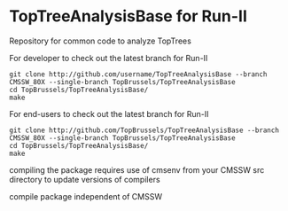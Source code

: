 TopTreeAnalysisBase for Run-II
===================

Repository for common code to analyze TopTrees


For developer to check out the latest branch for Run-II

~~~
git clone http://github.com/username/TopTreeAnalysisBase --branch CMSSW_80X --single-branch TopBrussels/TopTreeAnalysisBase
cd TopBrussels/TopTreeAnalysisBase/
make
~~~

For end-users to check out the latest branch for Run-II

~~~
git clone http://github.com/TopBrussels/TopTreeAnalysisBase --branch CMSSW_80X --single-branch TopBrussels/TopTreeAnalysisBase
cd TopBrussels/TopTreeAnalysisBase/
make
~~~

compiling the package requires use of cmsenv from your CMSSW src directory to update versions of compilers


compile package independent of CMSSW
